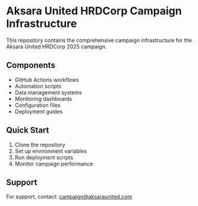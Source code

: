 # Aksara United HRDCorp Campaign Infrastructure

This repository contains the comprehensive campaign infrastructure for the Aksara United HRDCorp 2025 campaign.

## Components

- GitHub Actions workflows
- Automation scripts
- Data management systems
- Monitoring dashboards
- Configuration files
- Deployment guides

## Quick Start

1. Clone the repository
2. Set up environment variables
3. Run deployment scripts
4. Monitor campaign performance

## Support

For support, contact: campaign@aksaraunited.com